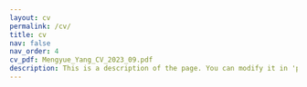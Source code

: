 ```yaml
---
layout: cv
permalink: /cv/
title: cv
nav: false
nav_order: 4
cv_pdf: Mengyue_Yang_CV_2023_09.pdf
description: This is a description of the page. You can modify it in 'pages/_cv.md'. You can also change or remove the top pdf download button.
---
```

